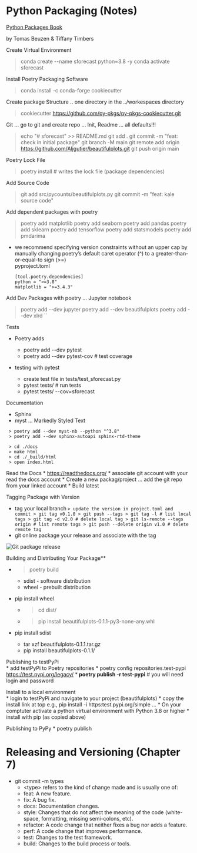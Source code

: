 
# Python Packaging (Notes)

[Python Packages Book](https://py-pkgs.org/)

by Tomas Beuzen & Tiffany Timbers

Create Virtual Environment
> conda create --name sforecast python=3.8 -y
> conda activate sforecast

Install Poetry Packaging Software 
> conda install -c conda-forge cookiecutter

Create package Structure .. one directory in the ../workespaces directory
> cookiecutter https://github.com/py-pkgs/py-pkgs-cookiecutter.git


Git ... go to git and create repo ... Init, Readme ... all defaults!!!
> echo "# sforecast" >> README.md
> git add .
> git commit -m "feat: check in initial package"
> git branch -M main
> git remote add origin https://github.com/Aljgutier/beautifulplots.git
> git push origin main

Poetry Lock File
> poetry install  # writes the lock file (package dependencies)

Add Source Code
> git add src/pycounts/beautifulplots.py
> git commit -m "feat: kale source code"

Add dependent packages with poetry
> poetry add matplotlib
> poetry add seaborn
> poetry add pandas
> poetry add sklearn
> poetry add tensorflow
> poetry add statsmodels
> poetry add pmdarima


* we recommend specifying version constraints without an upper cap by manually changing poetry’s default caret operator (^) to a greater-than-or-equal-to sign (>=)  
pyproject.toml  
   ```
  [tool.poetry.dependencies]
  python = ">=3.8"
  matplotlib = ">=3.4.3"
  ```

Add Dev Packages with poetry ... Jupyter notebook
> poetry add --dev jupyter
> poetry add --dev beautifulplots
> poetry add --dev xlrd
``

Tests
  * Poetry adds
    * poetry add --dev pytest
    * poetry add --dev pytest-cov # test coverage

  * testing with pytest
    * create test file in tests/test_sforecast.py
    * pytest tests/  # run tests
    * pytest tests/ --cov=sforecast


Documentation

  * Sphinx
  * myst ... Markedly Styled Text
 ```
  > poetry add --dev myst-nb --python "^3.8"
  > poetry add --dev sphinx-autoapi sphinx-rtd-theme

  > cd ./docs
  > make html
  > cd ./_build/html
  > open index.html
 ```

Read the Docs
    * https://readthedocs.org/
    * associate git account with your read the docs account
    * Create a new packag/project ... add the git repo from your linked account
    * Build latest

Tagging Package with Version
   * tag your local branch
    ```
    > update the version in project.toml and commit
    > git tag v0.1.0
    > git push --tags
    > git tag -l # list local tags
    > git tag -d v2.0 # delete local tag
    > git ls-remote --tags origin # list remote tags
    > git push --delete origin v1.0 # delete remote tag
    ```
  * git online package your release and associate with the tag

  ![Git package release](./git_release_package.png)

Building and Distributing Your Package**

  * > poetry build
    * sdist - software distribution
    * wheel - prebuilt distribution

  * pip install wheel
    * > cd dist/
    * >pip install beautifulplots-0.1.1-py3-none-any.whl

  * pip install sdist
    * tar xzf beautifulplots-0.1.1.tar.gz
    * pip install beautifulplots-0.1.1/


Publishing to testPyPi  
    * add testPyPi to Poetry repositories
    * poetry config repositories.test-pypi https://test.pypi.org/legacy/ 
    * **poetry publish -r test-pypi** # you will need login and password


Install to a local environment  
    * login to testPyPi and navigate to your project (beautifulplots)
    * copy the install link at top e.g., pip install -i https:test.pypi.org/simple ...
    * On your comptuter activate a python virtual environment with Python 3.8 or higher
    * install with pip (as copied above)

Publishing to PyPy
    * poetry publish

# Releasing and Versioning (Chapter 7)

* git commit -m types
  * \<type> refers to the kind of change made and is usually one of:
  * feat: A new feature.
  * fix: A bug fix.
  * docs: Documentation changes.
  * style: Changes that do not affect the meaning of the code (white- space, formatting, missing semi-colons, etc).
  * refactor: A code change that neither fixes a bug nor adds a feature.
  * perf: A code change that improves performance.
  * test: Changes to the test framework.
  * build: Changes to the build process or tools.

```
